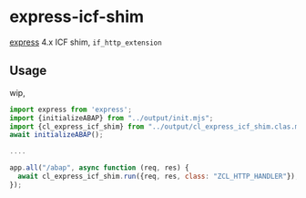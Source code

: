 # express-icf-shim

[express](https://expressjs.com) 4.x ICF shim, `if_http_extension`

## Usage

wip,

```js
import express from 'express';
import {initializeABAP} from "../output/init.mjs";
import {cl_express_icf_shim} from "../output/cl_express_icf_shim.clas.mjs";
await initializeABAP();

....

app.all("/abap", async function (req, res) {
  await cl_express_icf_shim.run({req, res, class: "ZCL_HTTP_HANDLER"});
});
```

